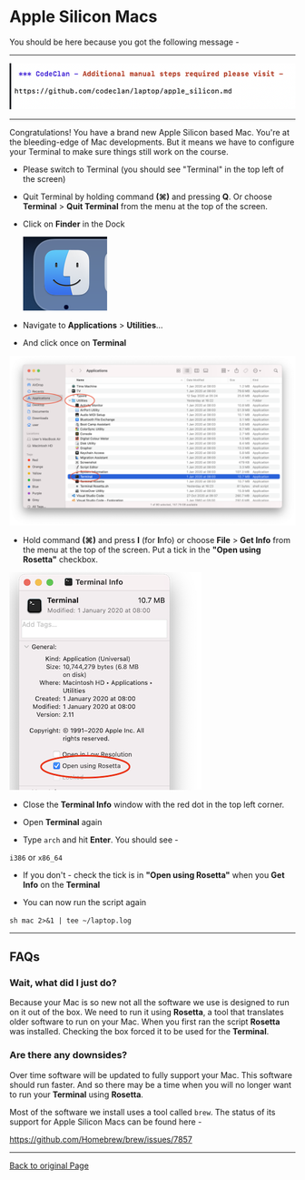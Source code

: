 # Apple Silicon Macs

You should be here because you got the following message -

---

![Terminal Messgage](images/terminal_msg.png)

---

Congratulations! You have a brand new Apple Silicon based Mac. You're at the bleeding-edge of Mac developments. But it means we have to configure your Terminal to make sure things still work on the course.

- Please switch to Terminal (you should see "Terminal" in the top left of the screen)

- Quit Terminal by holding command **(&#8984;)** and pressing **Q**. Or choose **Terminal**  > **Quit Terminal** from the menu at the top of the screen.

- Click on **Finder** in the Dock

  ![Finder](images/finder.png)

- Navigate to **Applications** > **Utilities**...

- And click once on **Terminal**

![Finder - Terminal](images/finder_terminal.png)

- Hold command **(&#8984;)** and press **I** (for **I**nfo) or choose **File** > **Get Info** from the menu at the top of the screen. Put a tick in the **"Open using Rosetta"** checkbox.

![Get Info](images/get_info.png)

- Close the **Terminal Info** window with the red dot in the top left corner.

- Open **Terminal** again  

- Type `arch` and hit **Enter**. You should see -

`i386` or `x86_64`

  - If you don't - check the tick is in **"Open using Rosetta"** when you **Get Info** on the **Terminal**

- You can now run the script again 

```sh mac 2>&1 | tee ~/laptop.log```


---

## FAQs

### Wait, what did I just do?

Because your Mac is so new not all the software we use is designed to run on it out of the box. We need to run it using **Rosetta**, a tool that translates older software to run on your Mac. When you first ran the script **Rosetta** was installed. Checking the box forced it to be used for the **Terminal**.

### Are there any downsides?

Over time software will be updated to fully support your Mac. This software should run faster. And so there may be a time when you will no longer want to run your **Terminal** using **Rosetta**.

Most of the software we install uses a tool called `brew`. The status of its support for Apple Silicon Macs can be found here -

https://github.com/Homebrew/brew/issues/7857

---






[Back to original Page](https://github.com/codeclan/laptop)


